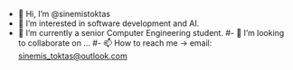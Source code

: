 - 👋 Hi, I’m @sinemistoktas
- 👀 I’m interested in software development and AI.
- 🌱 I’m currently a senior Computer Engineering student.
#- 💞️ I’m looking to collaborate on ...
#- 📫 How to reach me -> email: sinemis_toktas@outlook.com
